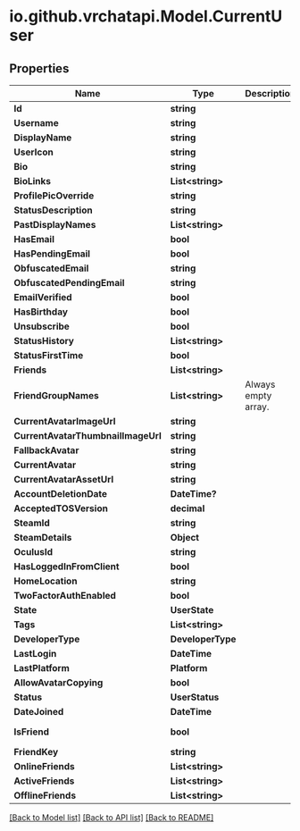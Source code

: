 
# io.github.vrchatapi.Model.CurrentUser

## Properties

Name | Type | Description | Notes
------------ | ------------- | ------------- | -------------
**Id** | **string** |  | [readonly] 
**Username** | **string** |  | 
**DisplayName** | **string** |  | 
**UserIcon** | **string** |  | 
**Bio** | **string** |  | 
**BioLinks** | **List&lt;string&gt;** |  | 
**ProfilePicOverride** | **string** |  | 
**StatusDescription** | **string** |  | 
**PastDisplayNames** | **List&lt;string&gt;** |  | 
**HasEmail** | **bool** |  | 
**HasPendingEmail** | **bool** |  | 
**ObfuscatedEmail** | **string** |  | 
**ObfuscatedPendingEmail** | **string** |  | 
**EmailVerified** | **bool** |  | 
**HasBirthday** | **bool** |  | 
**Unsubscribe** | **bool** |  | 
**StatusHistory** | **List&lt;string&gt;** |  | 
**StatusFirstTime** | **bool** |  | 
**Friends** | **List&lt;string&gt;** |  | 
**FriendGroupNames** | **List&lt;string&gt;** | Always empty array. | 
**CurrentAvatarImageUrl** | **string** |  | 
**CurrentAvatarThumbnailImageUrl** | **string** |  | 
**FallbackAvatar** | **string** |  | 
**CurrentAvatar** | **string** |  | 
**CurrentAvatarAssetUrl** | **string** |  | 
**AccountDeletionDate** | **DateTime?** |  | [optional] 
**AcceptedTOSVersion** | **decimal** |  | 
**SteamId** | **string** |  | 
**SteamDetails** | **Object** |  | 
**OculusId** | **string** |  | 
**HasLoggedInFromClient** | **bool** |  | 
**HomeLocation** | **string** |  | 
**TwoFactorAuthEnabled** | **bool** |  | 
**State** | **UserState** |  | 
**Tags** | **List&lt;string&gt;** |  | 
**DeveloperType** | **DeveloperType** |  | 
**LastLogin** | **DateTime** |  | 
**LastPlatform** | **Platform** |  | 
**AllowAvatarCopying** | **bool** |  | 
**Status** | **UserStatus** |  | 
**DateJoined** | **DateTime** |  | [readonly] 
**IsFriend** | **bool** |  | [default to false]
**FriendKey** | **string** |  | 
**OnlineFriends** | **List&lt;string&gt;** |  | [optional] 
**ActiveFriends** | **List&lt;string&gt;** |  | [optional] 
**OfflineFriends** | **List&lt;string&gt;** |  | [optional] 

[[Back to Model list]](../README.md#documentation-for-models)
[[Back to API list]](../README.md#documentation-for-api-endpoints)
[[Back to README]](../README.md)

